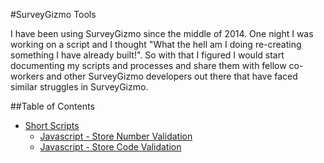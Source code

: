 #SurveyGizmo Tools

I have been using SurveyGizmo since the middle of 2014. One night I was working on a script and I thought "What the hell am I doing re-creating something I have already built!". So with that I figured I would start documenting my scripts and processes and share them with fellow co-workers and other SurveyGizmo developers out there that have faced similar struggles in SurveyGizmo.

##Table of Contents
- [Short Scripts](/short-scripts/)
  - [Javascript - Store Number Validation](/short-scripts/store-number-validation.md)
  - [Javascript - Store Code Validation](/short-scripts/store-code-validation.md)
  
  
  

